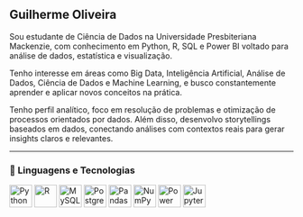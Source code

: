 ## Guilherme Oliveira

Sou estudante de Ciência de Dados na Universidade Presbiteriana Mackenzie, com conhecimento em Python, R, SQL e Power BI voltado para análise de dados, estatística e visualização.

Tenho interesse em áreas como Big Data, Inteligência Artificial, Análise de Dados, Ciência de Dados e Machine Learning, e busco constantemente aprender e aplicar novos conceitos na prática.

Tenho perfil analítico, foco em resolução de problemas e otimização de processos orientados por dados. Além disso, desenvolvo storytellings baseados em dados, conectando análises com contextos reais para gerar insights claros e relevantes.

---

### 🚀 Linguagens e Tecnologias

<p>
  <img src="https://cdn.jsdelivr.net/gh/devicons/devicon/icons/python/python-original.svg" width="40" alt="Python" title="Python"/>
  <img src="https://cdn.jsdelivr.net/gh/devicons/devicon/icons/r/r-original.svg" width="40" alt="R" title="R"/>
  <img src="https://cdn.jsdelivr.net/gh/devicons/devicon/icons/mysql/mysql-original.svg" width="40" alt="MySQL" title="MySQL"/>
  <img src="https://cdn.jsdelivr.net/gh/devicons/devicon/icons/postgresql/postgresql-original.svg" width="40" alt="PostgreSQL" title="PostgreSQL"/>
  <img src="https://cdn.jsdelivr.net/gh/devicons/devicon/icons/pandas/pandas-original.svg" width="40" alt="Pandas" title="Pandas"/>
  <img src="https://cdn.jsdelivr.net/gh/devicons/devicon/icons/numpy/numpy-original.svg" width="40" alt="NumPy" title="NumPy"/>
  <img src="https://img.icons8.com/color/48/000000/power-bi.png" width="40" alt="Power BI" title="Power BI"/>
  <img src="https://cdn.jsdelivr.net/gh/devicons/devicon/icons/jupyter/jupyter-original.svg" width="40" alt="Jupyter" title="Jupyter Notebook"/>
</p>
